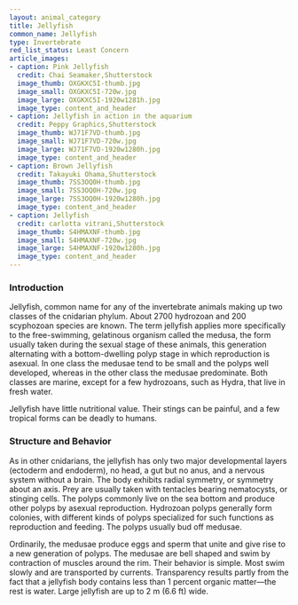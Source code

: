 ```yaml
---
layout: animal_category
title: Jellyfish
common_name: Jellyfish
type: Invertebrate
red_list_status: Least Concern
article_images:
- caption: Pink Jellyfish
  credit: Chai Seamaker,Shutterstock
  image_thumb: OXGKXC5I-thumb.jpg
  image_small: OXGKXC5I-720w.jpg
  image_large: OXGKXC5I-1920w1281h.jpg
  image_type: content_and_header
- caption: Jellyfish in action in the aquarium
  credit: Peppy Graphics,Shutterstock
  image_thumb: WJ71F7VD-thumb.jpg
  image_small: WJ71F7VD-720w.jpg
  image_large: WJ71F7VD-1920w1280h.jpg
  image_type: content_and_header
- caption: Brown Jellyfish
  credit: Takayuki Ohama,Shutterstock
  image_thumb: 7SS3OQ0H-thumb.jpg
  image_small: 7SS3OQ0H-720w.jpg
  image_large: 7SS3OQ0H-1920w1280h.jpg
  image_type: content_and_header
- caption: Jellyfish
  credit: carlotta vitrani,Shutterstock
  image_thumb: S4HMAXNF-thumb.jpg
  image_small: S4HMAXNF-720w.jpg
  image_large: S4HMAXNF-1920w1280h.jpg
  image_type: content_and_header
---
```


### Introduction

Jellyfish, common name for any of the invertebrate animals making up two classes of the cnidarian phylum. About 2700 hydrozoan and 200 scyphozoan species are known. The term jellyfish applies more specifically to the free-swimming, gelatinous organism called the medusa, the form usually taken during the sexual stage of these animals, this generation alternating with a bottom-dwelling polyp stage in which reproduction is asexual. In one class the medusae tend to be small and the polyps well developed, whereas in the other class the medusae predominate. Both classes are marine, except for a few hydrozoans, such as Hydra, that live in fresh water.

Jellyfish have little nutritional value. Their stings can be painful, and a few tropical forms can be deadly to humans.

### Structure and Behavior

As in other cnidarians, the jellyfish has only two major developmental layers (ectoderm and endoderm), no head, a gut but no anus, and a nervous system without a brain. The body exhibits radial symmetry, or symmetry about an axis. Prey are usually taken with tentacles bearing nematocysts, or stinging cells. The polyps commonly live on the sea bottom and produce other polyps by asexual reproduction. Hydrozoan polyps generally form colonies, with different kinds of polyps specialized for such functions as reproduction and feeding. The polyps usually bud off medusae.

Ordinarily, the medusae produce eggs and sperm that unite and give rise to a new generation of polyps. The medusae are bell shaped and swim by contraction of muscles around the rim. Their behavior is simple. Most swim slowly and are transported by currents. Transparency results partly from the fact that a jellyfish body contains less than 1 percent organic matter—the rest is water. Large jellyfish are up to 2 m (6.6 ft) wide.
